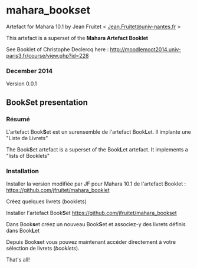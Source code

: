 mahara_book*s*et
==============

Artefact for Mahara 10.1 by Jean Fruitet < <Jean.Fruitet@univ-nantes.fr> >

This artefact is a superset of the  **Mahara Artefact Booklet**

See Booklet of Christophe Declercq here :  http://moodlemoot2014.univ-paris3.fr/course/view.php?id=228

 
### December 2014

Version 0.0.1

## Book*S*et presentation

### Résumé

L'artefact Book**S**et est un surensemble de l'artefact Book**L**et. Il implante une "Liste de Livrets"

The Book**S**et artefact is a superset of the Book**L**et artefact. It implements a "lists of Booklets"

### Installation

Installer la version modifiée par JF pour Mahara 10.1 de l'artefact Booklet :
https://github.com/jfruitet/mahara_booklet

Créez quelques livrets (booklets)

Installer l'artefact Book**S**et
https://github.com/jfruitet/mahara_bookset

Dans Book**s**et créez un nouveau Book**S**et et associez-y des livrets définis dans Book**L**et

Depuis Book**s**et vous pouvez maintenant accéder directement à votre sélection de livrets (*booklets*).

That's all!